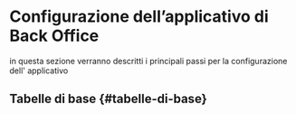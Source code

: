 # Configurazione dell’applicativo di Back Office

in questa sezione verranno descritti i principali passi per la configurazione dell' applicativo

## Tabelle di base {#tabelle-di-base}

